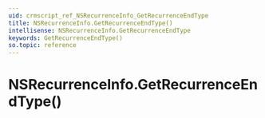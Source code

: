 ```yaml
---
uid: crmscript_ref_NSRecurrenceInfo_GetRecurrenceEndType
title: NSRecurrenceInfo.GetRecurrenceEndType()
intellisense: NSRecurrenceInfo.GetRecurrenceEndType
keywords: GetRecurrenceEndType()
so.topic: reference
---
```


# NSRecurrenceInfo.GetRecurrenceEndType()

